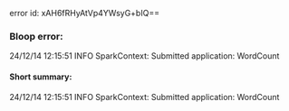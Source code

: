 error id: xAH6fRHyAtVp4YWsyG+bIQ==
### Bloop error:

24/12/14 12:15:51 INFO SparkContext: Submitted application: WordCount
#### Short summary: 

24/12/14 12:15:51 INFO SparkContext: Submitted application: WordCount